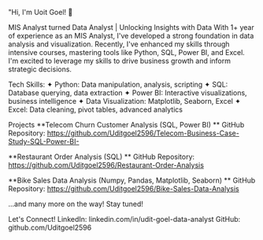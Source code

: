 "Hi, I'm Uoit Goel! 👋

MIS Analyst turned Data Analyst | Unlocking Insights with Data
With 1+ year of experience as an MIS Analyst, I've developed a strong foundation in data analysis and visualization. Recently, I've enhanced my skills through intensive courses, mastering tools like Python, SQL, Power BI, and Excel. I'm excited to leverage my skills to drive business growth and inform strategic decisions.

Tech Skills:
✦ Python: Data manipulation, analysis, scripting
✦ SQL: Database querying, data extraction
✦ Power BI: Interactive visualizations, business intelligence
✦ Data Visualization: Matplotlib, Seaborn, Excel
✦ Excel: Data cleaning, pivot tables, advanced analytics

Projects
**Telecom Churn Customer Analysis (SQL, Power BI) **
  GitHub Repository: https://github.com/Uditgoel2596/Telecom-Business-Case-Study-SQL-Power-BI-
  
**Restaurant Order Analysis (SQL) **
  GitHub Repository: https://github.com/Uditgoel2596/Restaurant-Order-Analysis

**Bike Sales Data Analysis (Numpy, Pandas, Matplotlib, Seaborn) **
  GitHub Repository: https://github.com/Uditgoel2596/Bike-Sales-Data-Analysis
  
...and many more on the way! Stay tuned!

Let's Connect!
LinkedIn: linkedin.com/in/udit-goel-data-analyst
GitHub: github.com/Uditgoel2596
